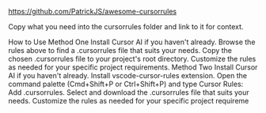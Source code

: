 https://github.com/PatrickJS/awesome-cursorrules

Copy what you need into the cursorrules folder and link to it for context.

How to Use
Method One
Install Cursor AI if you haven't already.
Browse the rules above to find a .cursorrules file that suits your needs.
Copy the chosen .cursorrules file to your project's root directory.
Customize the rules as needed for your specific project requirements.
Method Two
Install Cursor AI if you haven't already.
Install vscode-cursor-rules extension.
Open the command palette (Cmd+Shift+P or Ctrl+Shift+P) and type Cursor Rules: Add .cursorrules.
Select and download the .cursorrules file that suits your needs.
Customize the rules as needed for your specific project requireme